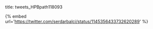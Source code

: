 title: tweets_HPBpath118093

{% embed url='https://twitter.com/serdarbalci/status/1145356433732620289' %}
